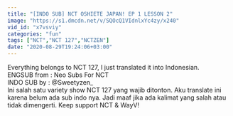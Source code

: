 ```yaml
---
title: "[INDO SUB] NCT OSHIETE JAPAN! EP 1 LESSON 2"
image: "https://s1.dmcdn.net/v/SQOcQ1VIdnlxYc4zy/x240"
vid_id: "x7vsviy"
categories: "fun"
tags: ["NCT","NCT 127","NCTZEN"]
date: "2020-08-29T19:24:06+03:00"
---
```

Everything belongs to NCT 127, I just translated it into Indonesian.   <br>ENGSUB from : Neo Subs For NCT  <br>INDO SUB by : @Sweetyzen_    <br>Ini salah satu variety show NCT 127 yang wajib ditonton. Aku translate ini karena belum ada sub indo nya. Jadi maaf jika ada kalimat yang salah atau tidak dimengerti. Keep support NCT &amp; WayV!
